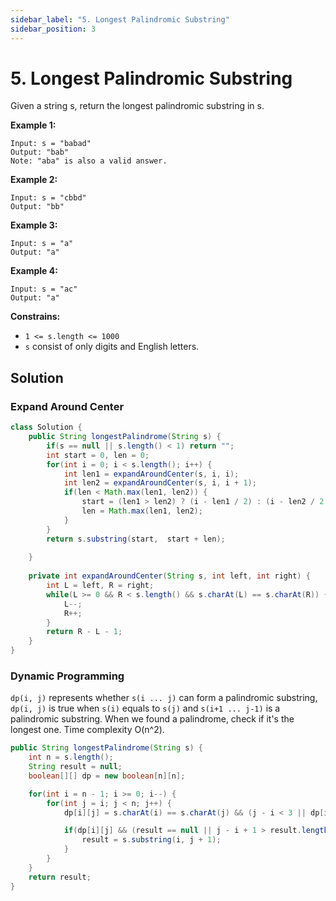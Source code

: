 ```yaml
---
sidebar_label: "5. Longest Palindromic Substring"
sidebar_position: 3
---
```


# 5. Longest Palindromic Substring

Given a string s, return the longest palindromic substring in s.

__Example 1:__
```shell
Input: s = "babad"
Output: "bab"
Note: "aba" is also a valid answer.
```

__Example 2:__
```shell
Input: s = "cbbd"
Output: "bb"
```

**Example 3:**
```shell
Input: s = "a"
Output: "a"
```
**Example 4:**
```
Input: s = "ac"
Output: "a"
```

__Constrains:__
+ `1 <= s.length <= 1000`
+ `s` consist of only digits and English letters.


## Solution
### Expand Around Center
```java
class Solution {
    public String longestPalindrome(String s) {
        if(s == null || s.length() < 1) return "";
        int start = 0, len = 0;
        for(int i = 0; i < s.length(); i++) {
            int len1 = expandAroundCenter(s, i, i);
            int len2 = expandAroundCenter(s, i, i + 1);
            if(len < Math.max(len1, len2)) {
                start = (len1 > len2) ? (i - len1 / 2) : (i - len2 / 2 + 1);
                len = Math.max(len1, len2);
            }
        }
        return s.substring(start,  start + len);
        
    }
    
    private int expandAroundCenter(String s, int left, int right) {
        int L = left, R = right;
        while(L >= 0 && R < s.length() && s.charAt(L) == s.charAt(R)) {
            L--;
            R++;
        }
        return R - L - 1;
    }
}
```

### Dynamic Programming
`dp(i, j)` represents whether `s(i ... j)` can form a palindromic substring, `dp(i, j)` is true when `s(i)` equals to `s(j)` and `s(i+1 ... j-1)` is a palindromic substring. When we found a palindrome, check if it's the longest one. Time complexity O(n^2).

```java
public String longestPalindrome(String s) {
    int n = s.length();
    String result = null;
    boolean[][] dp = new boolean[n][n];

    for(int i = n - 1; i >= 0; i--) {
        for(int j = i; j < n; j++) {
            dp[i][j] = s.charAt(i) == s.charAt(j) && (j - i < 3 || dp[i + 1][j - 1]);

            if(dp[i][j] && (result == null || j - i + 1 > result.length())) {
                result = s.substring(i, j + 1);
            }
        }
    }
    return result;
}
```
